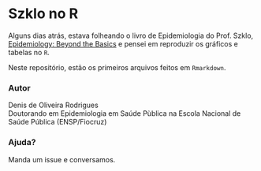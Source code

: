 # Szklo no R

<!-- badges: start -->

<!-- badges: end -->

Alguns dias atrás, estava folheando o livro de Epidemiologia do Prof. Szklo, [Epidemiology: Beyond the Basics](https://www.amazon.com.br/Epidemiology-Beyond-Basics-Moyses-Szklo/dp/128411659X/ref=sr_1_4?__mk_pt_BR=%C3%85M%C3%85%C5%BD%C3%95%C3%91&crid=302LASJNN9QNH&keywords=beyonds+of+basics&qid=1651446993&sprefix=beyonds+of+basics%2Caps%2C658&sr=8-4&ufe=app_do%3Aamzn1.fos.25548f35-0de7-44b3-b28e-0f56f3f96147) e pensei em reproduzir os gráficos e tabelas no `R`.

Neste repositório, estão os primeiros arquivos feitos em `Rmarkdown`.

### Autor

Denis de Oliveira Rodrigues <br> Doutorando em Epidemiologia em Saúde Pùblica na Escola Nacional de Saúde Pública (ENSP/Fiocruz)

### Ajuda?

Manda um issue e conversamos.
